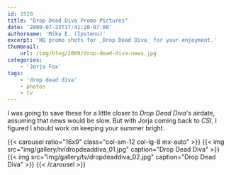 ```yaml
---
id: 1920
title: "Drop Dead Diva Promo Pictures"
date: '2009-07-23T17:41:20-07:00'
authorname: 'Mika E. (Ipstenu)'
excerpt: 'HQ promo shots for _Drop Dead Diva_ for your enjoyment.'
thumbnail:
    url: /img/blog/2009/drop-dead-diva-news.jpg
categories:
    - 'Jorja Fox'
tags:
    - 'drop dead diva'
    - photos
    - tv
---
```


I was going to save these for a little closer to _Drop Dead Diva_'s airdate, assuming that news would be slow. But with Jorja coming back to _CSI_, I figured I should work on keeping your summer bright.

{{< carousel ratio="16x9" class="col-sm-12 col-lg-8 mx-auto" >}}
  {{< img src="img/gallery/tv/dropdeaddiva_01.jpg" caption="Drop Dead Diva" >}}
  {{< img src="img/gallery/tv/dropdeaddiva_02.jpg" caption="Drop Dead Diva" >}}
{{< /carousel >}}
